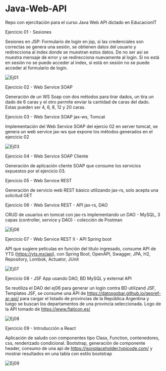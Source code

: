 # Java-Web-API
Repo con ejercitación para el curso Java Web API dictado en EducacionIT


Ejercicio 01 - Sesiones

Sesiones en JSP: Formulario de login en jsp, si las credenciales son correctas se genera una sesión, se obtienen datos del usuario y redirecciona al index donde se muestran estos datos. De no ser así se muestra mensaje de error y se redirecciona nuevamente al login.
Si no está en sesión no se puede acceder al index, si está en sesión no se puede acceder al formulario de login.

![Ej01](https://user-images.githubusercontent.com/19653664/189353583-aad7577d-85f5-4f46-aa54-5948044e1b3e.png)

Ejercicio 02 - Web Service SOAP

Generación de un WS Soap con dos métodos para tirar dados, un tira un dado de 6 caras y el otro permite enviar la cantidad de caras del dado. Estas pueden ser 4, 6, 8, 12 y 20 caras.

Ejercicio 03 - Web Service SOAP jax-ws, Tomcat

Implementación del Web Service SOAP del ejercio 02 en server tomcat, se genera un web service jax-ws que expone los métodos generados en el ejercicio 02

![Ej03](https://user-images.githubusercontent.com/19653664/189351818-54667909-f6a9-47ef-a60f-b563f26f0edd.png)

Ejercicio 04 - Web Service SOAP Cliente

Generación de aplicación cliente SOAP que consume los servicios expuestos por el ejercicio 03.

Ejercicio 05 - Web Service REST

Generación de servicio web REST básico utilizando jax-rs, solo acepta una solicitud GET

Ejercicio 06 - Web Service REST - API jax-rs, DAO

CRUD de usuarios en tomcat con jax-rs implementando un DAO - MySQL, 3 capas (controller, service y DAO) - colección de Postman

![Ej06](https://user-images.githubusercontent.com/19653664/189350346-0abdb2c5-4c45-481c-ac3c-7b866c1f612f.png)

Ejercicio 07 - Web Service REST II - API Spring boot

API que sugiere películas en función del título ingresado, consume API de YTS (https://yts.mx/api), con Spring Boot, OpenAPI, Swagger, JPA, H2, Repository, Lombok, Actuator, JUnit

![Ej07](https://user-images.githubusercontent.com/19653664/189350287-ec3af262-3580-49c4-938b-0997ec9afc97.png)

Ejercicio 08 - JSF App usando DAO, BD MySQL y external API

Se reutiliza el DAO del ej06 para generar un login contra BD utilizand JSF, Templates JSF, se consume una API de https://datosgobar.github.io/georef-ar-api/ para cargar el listado de provincias de la República Argentina y luego se buscan los departamentos de una provincia seleccionada.
Logo de la API tomado de https://www.flaticon.es/

![Ej08](https://user-images.githubusercontent.com/19653664/189350234-360f2f1d-e5c6-43d7-9ffa-54219b74ee55.png)

Ejercicio 09 - Introducción a React

Aplicación de saludo con componentes tipo Class, Function, contenedores, css, renderizado condicional.
Bootstrap, generación de componente header, consumo de una api de https://jsonplaceholder.typicode.com/ y mostrar resultados en una tabla con estilo bootstrap

![Ej09](https://user-images.githubusercontent.com/19653664/189350188-a1e68e02-c243-420d-b2e6-fe881f716752.png)

